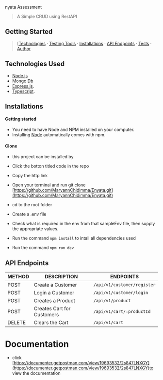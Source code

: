 
nyata Assessment 

> A Simple CRUD using RestAPI
## Getting Started

> [[Technologies](#technologies-used) &middot; [Testing Tools](#testing-tools) &middot; [Installations](#installations) &middot; [API Endpoints](#api-endpoints) &middot; [Tests](#tests) &middot; [Author](#author)

## Technologies Used

[node]: (https://nodejs.org)

- [Node.js](node)
- [Mongo Db](https://www.mongodb.com/)
- [Express.js](https://expressjs.com).
- [Typescript](https://eslint.org/).

## Installations

#### Getting started

- You need to have Node and NPM installed on your computer.
- Installing [Node](node) automatically comes with npm.

#### Clone

- this project can be installed by

+ Click the botton titled code in the repo

+ Copy the http link
+ Open your terminal and run git clone [https://github.com/MaryannChidimma/Enyata.git](https://github.com/MaryannChidimma/Enyata.git)

+ cd to the root folder
+ Create a .env file
+ Check what is required in the env from that sampleEnv file, then supply the appropriate values.
+ Run the command `npm install` to intall all dependencies used
+ Run the command `npm run dev`


## API Endpoints

| METHOD | DESCRIPTION                             | ENDPOINTS                   |
| ------ | --------------------------------------- | -------------------------   |
| POST   | Create a Customer                       | `/api/v1/customer/register` |           
| POST   | Login a Customer                        | `/api/v1/customer/login`    |
| POST   | Creates a Product                       | `/api/v1/product`           |
| POST   | Creates Cart for Customers              | `/api/v1/cart/:productId`   |
| DELETE | Clears the Cart                         | `/api/v1/cart`              |


# Documentation
  + click [https://documenter.getpostman.com/view/19693532/2s847LNXGY](https://documenter.getpostman.com/view/19693532/2s847LNXGY)to view the documentation 

